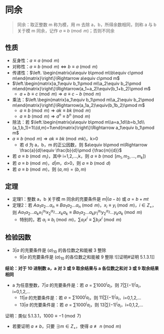 # 同余

> 同余：取正整数 m 称为模，用 m 去除 a，b，所得余数相同，则称 a 与 b 关于模 m 同余，记作 $a\equiv b\pmod m$；否则不同余

## 性质
- 反身性：$a\equiv a\pmod m$
- 对称性：$a\equiv b\pmod m \Leftrightarrow b\equiv a\pmod m$
- 传递性：$\left. \begin{matrix}a\equiv b\pmod m\\b\equiv c\pmod m\end{matrix}\right\}\Rightarrow a\equiv c\pmod m$
- $\left.\begin{matrix}a_1\equiv b_1\pmod m\\a_2\equiv b_2\pmod m\end{matrix}\right\}\Rightarrow(a_1+a_2)\equiv(b_1+b_2)\pmod m$
	- $a+b\equiv c\pmod m\Rightarrow a\equiv c-b\pmod m$
- 乘法：$\left.\begin{matrix}a_1\equiv b_1\pmod m\\a_2\equiv b_2\pmod m\end{matrix}\right\}\Rightarrow(a_1a_2)\equiv(b_1b_2)\pmod m$
	- $a\equiv b\pmod m\Rightarrow ak\equiv bk\pmod m$
	- $a\equiv b\pmod m\Rightarrow a^n\equiv b^n\pmod m$
- 除法：若 $\left.\begin{matrix}a\equiv b\pmod m\\a=a_1d\\b=b_1d\\(a_1,b_1)=1\\(d,m)=1\end{matrix}\right\}\Rightarrow a_1\equiv b_1\pmod m$
- $a\equiv b\pmod m\Rightarrow ak\equiv bk\pmod {mk}$，k>0
	- 若 d 为 a，b，m 的正公因数，则 $a\equiv b\pmod m\Rightarrow \frac{a}{d}\equiv \frac{b}{d}\pmod {\frac{m}{d}}$
- 若 $a\equiv b\pmod{m_i}$，其中 i=1,2,...,k，则 $a\equiv b\pmod{[m_1,m_2,...,m_k]}$
- 若 $a\equiv b\pmod m$，$d|m$，d>0，则 $a\equiv b\pmod d$
- 若 $a\equiv b\pmod m$，则 $(a,m)=(b,m)$

## 定理

- 定理1：整数 a，b 关于模 m 同余的充要条件是 $m|(a-b)$ 或 $a=b+mt$
- 定理2：若 $A\alpha_1\alpha_2...\alpha_n\equiv B\alpha_1\alpha_2...\alpha_n\pmod m$，$x_i\equiv y_i\pmod m$，$i\in{Z_+}$，则 $A\alpha_1\alpha_2...\alpha_k x_1^{\alpha_1}x_2^{\alpha_2}...x_k{\alpha_k}\equiv B\alpha_1\alpha_2...\alpha_k y_1^{\alpha_1}y_2^{\alpha_2}...y_k{\alpha_k}\pmod m$
	- 特别的，若 $a_i\equiv b_i\pmod m$，$\sum a_ix^i\equiv\sum b_ix^i\pmod m$

## 检验因数

- $3|a$ 的充要条件是 $(a)_{10}$ 的各位数之和能被 3 整除
	- $9|a$ 的充要条件是 $(a)_{10}$ 的各位数之和能被 9 整除
![[证明#证明 5.1.3.1]]

**结论：对于 10 进制数 a，a 对 3 或 9 取余结果与 a 各位数之和对 3 或 9 取余结果相同**

- a 为任意整数，$7|a$ 的充要条件是：若 $a=\sum{1000^ia_i}$，则 $7|\sum(-1)^ia_i$，i=0,1,2,...
	- $11|a$ 的充要条件是：若 $a=\sum{1000^ia_i}$，则 $11|\sum(-1)^ia_i$，i=0,1,2,...
	- $13|a$ 的充要条件是：若 $a=\sum{1000^ia_i}$，则 $13|\sum(-1)^ia_i$，i=0,1,2,...

证明：类似 5.1.3.1，$1000\equiv -1\pmod7$

- 若要证明 $a\neq b$，只要 $\exists m\in{Z_+}$，使得 $a\not\equiv n\pmod m$
